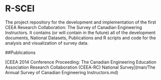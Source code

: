 # R-SCEI

The project repository for the development and implementation of the first CEEA Research Collaboration: The Survey of Canadian Engineering Instructors.  It contains (or will contain in the future) all of the development documents, National Datasets, Publications and R scripts and code for the analysis and visualization of survey data.


##Publications

[CEEA 2014 Conference Proceeding: The Canadian Engineering Education Association Research Collaboration (CEEA-RC) National Survey](man/The Annual Survey of Canadian Engineering Instructors.md)

